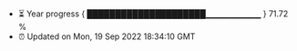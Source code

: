 - ⏳ Year progress { █████████████████████▁▁▁▁▁▁▁▁▁ } 71.72 %
- ⏰ Updated on Mon, 19 Sep 2022 18:34:10 GMT

